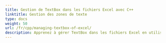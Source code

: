 ```yaml
---
title: Gestion de TextBox dans les fichiers Excel avec C++
linktitle: Gestion des zones de texte
type: docs
weight: 50
url: /fr/cpp/managing-textbox-of-excel/
description: Apprenez à gérer TextBox dans les fichiers Excel en utilisant Aspose.Cells avec C++.
---
```



